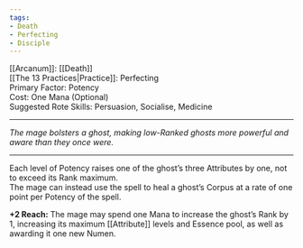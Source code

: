 ```yaml
---
tags:
- Death
- Perfecting
- Disciple
---
```


[[Arcanum]]: [[Death]]\
[[The 13 Practices|Practice]]: Perfecting\
Primary Factor: Potency\
Cost: One Mana (Optional)\
Suggested Rote Skills: Persuasion, Socialise, Medicine

---

_The mage bolsters a ghost, making low-Ranked ghosts more powerful and aware than they once were._

---

Each level of Potency raises one of the ghost’s three Attributes by one, not to exceed its Rank maximum.\
The mage can instead use the spell to heal a ghost’s Corpus at a rate of one point per Potency of the spell.

**+2 Reach:** The mage may spend one Mana to increase the ghost’s Rank by 1, increasing its maximum [[Attribute]] levels and Essence pool, as well as awarding it one new Numen.
